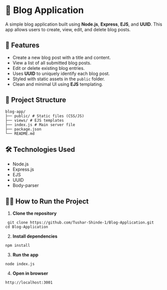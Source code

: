 # 📝 Blog Application

A simple blog application built using **Node.js**, **Express**, **EJS**, and **UUID**. This app allows users to create, view, edit, and delete blog posts.

## 🚀 Features

- Create a new blog post with a title and content.
- View a list of all submitted blog posts.
- Edit or delete existing blog entries.
- Uses **UUID** to uniquely identify each blog post.
- Styled with static assets in the `public` folder.
- Clean and minimal UI using **EJS** templating.

## 📁 Project Structure
```
blog-app/
├── public/ # Static files (CSS/JS)
├── views/ # EJS templates
├── index.js # Main server file
├── package.json
└── README.md
```
## 🛠️ Technologies Used

- Node.js
- Express.js
- EJS
- UUID
- Body-parser

## 🧑‍💻 How to Run the Project

1. **Clone the repository**
   
```
 git clone https://github.com/Tushar-Shinde-1/Blog-Application.git
cd Blog-Application
```

2. **Install dependencies**

```
npm install
```
3. **Run the app**

```
node index.js
```
4. **Open in browser**

```
http://localhost:3001
```
